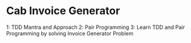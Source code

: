 # Cab Invoice Generator
1: TDD Mantra and Approach
2: Pair Programming
3: Learn TDD and Pair Programming by solving Invoice Generator Problem
